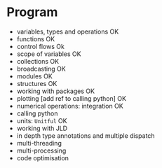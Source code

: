 # Program

- variables, types and operations OK
- functions OK 
- control flows Ok
- scope of variables OK
- collections OK
- broadcasting OK
- modules OK
- structures OK
- working with packages OK
- plotting [add ref to calling python] OK
- numerical operations: integration OK
- calling python
- units: `Unitful` OK
- working with JLD
- in depth type annotations and multiple dispatch
- multi-threading
- multi-processing
- code optimisation

